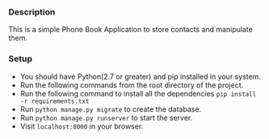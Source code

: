 ### Description
This is a simple Phone Book Application to store contacts and manipulate them.

### Setup
- You should have Python(2.7 or greater) and pip installed in your system.
- Run the following commands from the root directory of the project.
- Run the following command to install all the dependencies `pip install -r requirements.txt`
- Run `python manage.py migrate` to create the database.
- Run `python manage.py runserver` to start the server.
- Visit `localhost:8000` in your browser.
